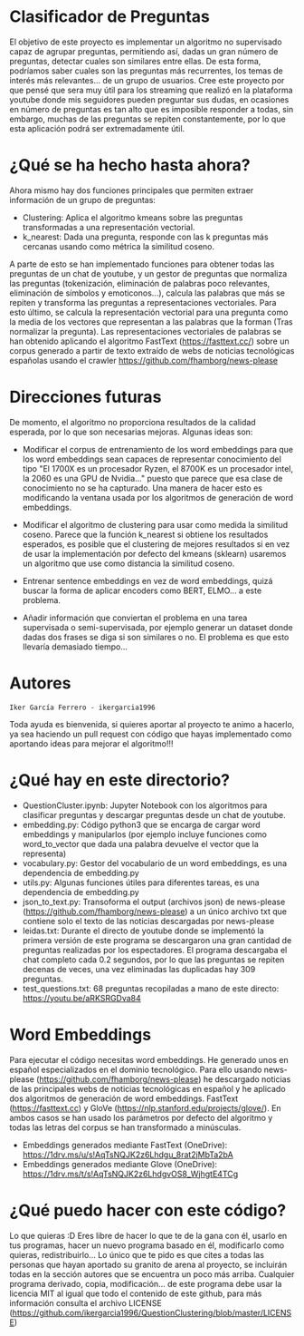 # Clasificador de Preguntas

El objetivo de este proyecto es implementar un algoritmo no supervisado capaz de agrupar preguntas, permitiendo así, dadas un gran número de preguntas, detectar cuales son similares entre ellas. De esta forma, podríamos saber cuales son las preguntas más recurrentes, los temas de interés más relevantes... de un grupo de usuarios. Cree este proyecto por que pensé que sera muy útil para los streaming que realizó en la plataforma youtube donde mis seguidores pueden preguntar sus dudas, en ocasiones en número de preguntas es tan alto que es imposible responder a todas, sin embargo, muchas de las preguntas se repiten constantemente, por lo que esta aplicación podrá ser extremadamente útil. 

# ¿Qué se ha hecho hasta ahora?

Ahora mismo hay dos funciones principales que permiten extraer información de un grupo de preguntas:
* Clustering: Aplica el algoritmo kmeans sobre las preguntas transformadas a una representación vectorial.
* k_nearest: Dada una pregunta, responde con las k preguntas más cercanas usando como métrica la similitud coseno.

A parte de esto se han implementado funciones para obtener todas las preguntas de un chat de youtube, y un gestor de preguntas que normaliza las preguntas (tokenización, eliminación de palabras poco relevantes, eliminación de símbolos y emoticonos...), calcula las palabras que más se repiten y transforma las preguntas a representaciones vectoriales. Para esto último, se calcula la representación vectorial para una pregunta como la media de los vectores que representan a las palabras que la forman (Tras normalizar la pregunta). Las representaciones vectoriales de palabras se han obtenido aplicando el algoritmo FastText (https://fasttext.cc/) sobre un corpus generado a partir de texto extraído de webs de noticias tecnológicas españolas usando el crawler https://github.com/fhamborg/news-please


# Direcciones futuras

De momento, el algoritmo no proporciona resultados de la calidad esperada, por lo que son necesarias mejoras. Algunas ideas son:
* Modificar el corpus de entrenamiento de los word embeddings para que los word embeddings sean capaces de representar conocimiento del tipo "El 1700X es un procesador Ryzen, el 8700K es un procesador intel, la 2060 es una GPU de Nvidia..." puesto que parece que esa clase de conocimiento no se ha capturado. Una manera de hacer esto es modificando la ventana usada por los algoritmos de generación de word embeddings.

* Modificar el algoritmo de clustering para usar como medida la similitud coseno. Parece que la función k_nearest si obtiene los resultados esperados, es posible que el clustering de mejores resultados si en vez de usar la implementación por defecto del kmeans (sklearn) usaremos un algoritmo que use como distancia la similitud coseno. 

* Entrenar sentence embeddings en vez de word embeddings, quizá buscar la forma de aplicar encoders como BERT, ELMO... a este problema.

* Añadir información que conviertan el problema en una tarea supervisada o semi-supervisada, por ejemplo generar un dataset donde dadas dos frases se diga si son similares o no. El problema es que esto llevaría demasiado tiempo...

# Autores
```
Iker García Ferrero - ikergarcia1996
```

Toda ayuda es bienvenida, si quieres aportar al proyecto te animo a hacerlo, ya sea haciendo un pull request con código que hayas implementado como aportando ideas para mejorar el algoritmo!!!

# ¿Qué hay en este directorio?
* QuestionCluster.ipynb: Jupyter Notebook con los algoritmos para clasificar preguntas y descargar preguntas desde un chat de youtube.
* embedding.py: Código python3 que se encarga de cargar word embeddings y manipularlos (por ejemplo incluye funciones como word_to_vector que dada una palabra devuelve el vector que la representa)
* vocabulary.py: Gestor del vocabulario de un word embeddings, es una dependencia de embedding.py
* utils.py: Algunas funciones útiles para diferentes tareas, es una dependencia de embedding.py
* json_to_text.py: Transoforma el output (archivos json) de news-please (https://github.com/fhamborg/news-please) a un único archivo txt que contiene solo el texto de las noticias descargadas por news-please
* leidas.txt: Durante el directo de youtube donde se implementó la primera versión de este programa se descargaron una gran cantidad de preguntas realizadas por los espectadores. El programa descargaba el chat completo cada 0.2 segundos, por lo que las preguntas se repiten decenas de veces, una vez eliminadas las duplicadas hay 309 preguntas.
* test_questions.txt: 68 preguntas recopiladas a mano de este directo: https://youtu.be/aRKSRGDva84

# Word Embeddings

Para ejecutar el código necesitas word embeddings. He generado unos en español especializados en el dominio tecnológico. Para ello usando news-please (https://github.com/fhamborg/news-please) he descargado noticias de las principales webs de noticias tecnológicas en español y he aplicado dos algoritmos de generación de word embeddings. FastText (https://fasttext.cc) y GloVe (https://nlp.stanford.edu/projects/glove/). En ambos casos se han usado los parámetros por defecto del algoritmo y todas las letras del corpus se han transformado a minúsculas. 

* Embeddings generados mediante FastText (OneDrive): https://1drv.ms/u/s!AqTsNQJK2z6Lhdgu_8rat2jMbTa2bA
* Embeddings generados mediante Glove (OneDrive): https://1drv.ms/t/s!AqTsNQJK2z6LhdgvOS8_WjhgtE4TCg

# ¿Qué puedo hacer con este código? 

Lo que quieras :D Eres libre de hacer lo que te de la gana con él, usarlo en tus programas, hacer un nuevo programa basado en él, modificarlo como quieras, redistribuirlo... Lo único que te pido es que cites a todas las personas que hayan aportado su granito de arena al proyecto, se incluirán todas en la sección autores que se encuentra un poco más arriba. Cualquier programa derivado, copia, modificación... de este programa debe usar la licencia MIT al igual que todo el contenido de este github, para más información consulta el archivo LICENSE (https://github.com/ikergarcia1996/QuestionClustering/blob/master/LICENSE)

